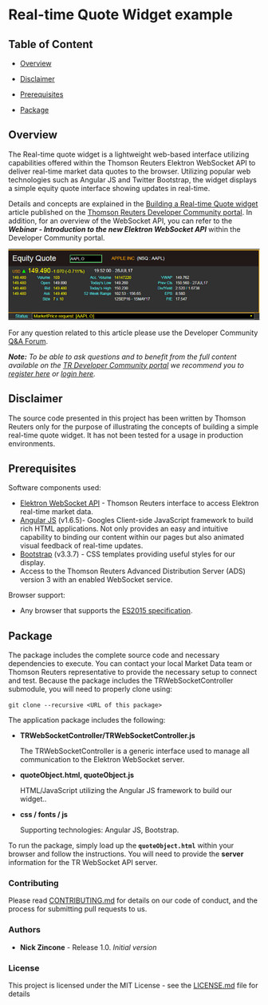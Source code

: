 
# Real-time Quote Widget example

## Table of Content

* [Overview](#overview)

* [Disclaimer](#disclaimer)

* [Prerequisites](#prerequisites)

* [Package](#package)

## <a id="overview"></a>Overview
The Real-time quote widget is a lightweight web-based interface utilizing capabilities offered within the Thomson Reuters Elektron WebSocket API to deliver real-time market data quotes to the browser.  Utilizing popular web technologies such as Angular JS and Twitter Bootstrap, the widget displays a simple equity quote interface showing updates in real-time.  

Details and concepts are explained in the [Building a Real-time Quote widget](https://developers.thomsonreuters.com/article/building-real-time-quote-widget) article published on the [Thomson Reuters Developer Community portal](https://developers.thomsonreuters.com).  In addition, for an overview of the WebSocket API, you can refer to the ***Webinar - Introduction to the new Elektron WebSocket API*** within the Developer Community portal. 

![image](images/quote.gif)

For any question related to this article please use the Developer Community [Q&A Forum](https://community.developers.thomsonreuters.com).

***Note:** To be able to ask questions and to benefit from the full content available on the [TR Developer Community portal](https://developers.thomsonreuters.com) we recommend you to [register here]( https://developers.thomsonreuters.com/iam/register) or [login here]( https://developers.thomsonreuters.com/iam/login?destination_path=Lw%3D%3D).*

## <a id="disclaimer"></a>Disclaimer
The source code presented in this project has been written by Thomson Reuters only for the purpose of illustrating the concepts of building a simple real-time quote widget.  It has not been tested for a usage in production environments.

## <a id="prerequisites"></a>Prerequisites

Software components used:

* [Elektron WebSocket API](https://developers.thomsonreuters.com/elektron/websocket-api-early-access) - Thomson Reuters interface to access Elektron real-time market data.
* [Angular JS](https://angularjs.org/) (v1.6.5)- Googles Client-side JavaScript framework to build rich HTML applications.  Not only provides an easy and intuitive capability to binding our content within our pages but also animated visual feedback of real-time updates.
* [Bootstrap](http://getbootstrap.com/css/) (v3.3.7) - CSS templates providing useful styles for our display.
* Access to the Thomson Reuters Advanced Distribution Server (ADS) version 3 with an enabled WebSocket service. 

Browser support: 
* Any browser that supports the [ES2015 specification](https://en.wikipedia.org/wiki/ECMAScript#6th_Edition_-_ECMAScript_2015).

## <a id="package"></a>Package

The package includes the complete source code and necessary dependencies to execute.  You can contact your local Market Data team or Thomson Reuters representative to provide the necessary setup to connect and test.  Because the package includes the TRWebSocketController submodule, you will need to properly clone using:

`git clone --recursive <URL of this package>`

The application package includes the following:
* **TRWebSocketController/TRWebSocketController.js**

  The TRWebSocketController is a generic interface used to manage all communication to the Elektron WebSocket server.
 
* **quoteObject.html, quoteObject.js**
  
  HTML/JavaScript utilizing the Angular JS framework to build our widget..

* **css / fonts / js**
  
  Supporting technologies: Angular JS, Bootstrap.

To run the package, simply load up the **`quoteObject.html`** within your browser and follow the instructions.  You will need to provide the **server** information for the TR WebSocket API server.

### <a id="contributing"></a>Contributing

Please read [CONTRIBUTING.md](https://gist.github.com/PurpleBooth/b24679402957c63ec426) for details on our code of conduct, and the process for submitting pull requests to us.

### <a id="authors"></a>Authors

* **Nick Zincone** - Release 1.0.  *Initial version*

### <a id="license"></a>License

This project is licensed under the MIT License - see the [LICENSE.md](LICENSE.md) file for details
